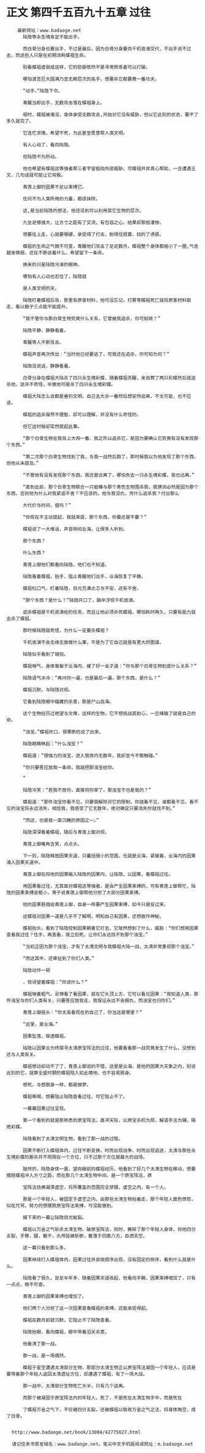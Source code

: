 # 正文 第四千五百九十五章 过往
        最新网址：www.badaoge.net
          陆隐等永生境肯定不能出手。
      
          而白骨分身也要出手，不过是最后，因为白骨分身要向千机诡演交代，不出手说不过去，而这些人只是在初期消耗蝶祖生命。
      
          别看蝶祖虚弱成这样，它的防御依然不是寻常修炼者可以打破。
      
          哪怕渡苦厄大圆满乃至无赖层次的高手，想要杀它都要费一番功夫。
      
          “动手。”陆隐下令。
      
          青醒当即出手，无数攻击落在蝶祖身上。
      
          顿时，蝶祖被淹没，身体承受无数攻击,开始对它没有威胁，但以它此刻的状态，要不了多久就完了。
      
          它连忙求情，希望不死，为此甚至愿意帮人类文明。
      
          有人心动了，看向陆隐。
      
          但陆隐不为所动。
      
          他也希望有蝶祖这等强者帮三者宇宙抵挡外部威胁，可蝶祖并非真心帮助，一旦遭遇王文，几句话就可能让它背叛。
      
          青莲上御的因果不足以束缚它。
      
          任何不为人类所用的力量，都该抹除。
      
          这,是当前陆隐的想法，他还没到可以利用其它生物的层次。
      
          九垒足够强大，让方寸之距有了交流，有包容之心，结果却那般凄惨。
      
          想要往上走，心就要够硬，承受得了打击，耐得住寂寞，挡的了诱惑。
      
          蝶祖的生命之气微不可查，青醒他们攻击了足足数月，蝶祖整个身体都缩小了一圈,气息越发微弱，还在不断说着什么，希望留下一条命。
      
          换来的只是陆隐冷漠的眼神。
      
          哪怕有人心动也忍住了，陆隐就
      
          是人类文明的天。
      
          陆隐盯着蝶祖后背，那里有原箓材料，他可没忘记，打算等蝶祖死亡就将原箓材料取走，看以骰子三点能不能提升。
      
          “我不管你与那白骨生物究竟什么关系，它曾被我追杀，你可知晓？”
      
          陆隐平静，静静看着。
      
          青醒等人不断攻击。
      
          蝶祖声音再次传出：“当时他已经要逃了，可我还在追杀，你可知为何？”
      
          陆隐没说话，静静看着。
      
          白骨分身在蝶祖大陆杀了四只永生境彩蝶，随着蝶祖苏醒，亲自葬了两只彩蝶然后就追杀他，这并不奇怪，毕竟他可是杀了四只永生境彩蝶。
      
          蝶祖大陆怎么说都是垂钓文明，自己去大杀一番然后想安然逃离，不太可能，也不应该。
      
          蝶祖的追杀虽然不理智，却可以理解，并没有什么奇怪的。
      
          但它这时候却突然提起此事。
      
          “那个白骨生物在我背上大闹一番，我之所以追杀它，是因为要确认它究竟有没有发现那个东西。”
      
          “第二次那个白骨生物找到了我，与我一战然后跑了，那时候我以为他发现了那个东西，但他从未提及。”
      
          “不管他有没有发现那个东西，我还是远离了，哪怕失去一只永生境彩蝶，我也远离。”
      
          “直到此前，那个白骨生物联合一只蛤蟆与那个青色生物围杀我，我猜测必然是因为那个东西，否则他为什么对我紧追不舍？不应该的，他与我没仇，凭什么追杀我？付出那么
      
          大代价与时间，值吗？”
      
          “你现在不主动提起，我就来提，那个东西，你要还是不要？”
      
          蝶祖说了一大堆话，声音响彻业海，让很多人听到。
      
          那个东西？
      
          什么东西？
      
          青莲上御他们都看向陆隐，他们也不知道。
      
          陆隐看着蝶祖，抬手，阻止青醒他们出手，业海恢复了平静。
      
          蝶祖松口气，盯着陆隐，目光充满忐忑与不安，还有不舍。
      
          “那个东西？是什么？”陆隐开口了，脑中浮现千机诡演。
      
          追杀蝶祖是千机诡演给的任务，而且让他必须杀死蝶祖，哪怕耗时再久，只要有能力就去杀了蝶祖。
      
          那时候陆隐就奇怪，为什么一定要杀蝶祖？
      
          千机诡演不会无缘无故做什么事，不是为了它自己就是有更大的图谋。
      
          陆隐似乎看到了端倪。
      
          蝶祖喘气，身体匍匐于业海内，缓了好一会才道：“你与那个白骨生物到底什么关系？”
      
          陆隐语气冰冷：“再问你一遍，也是最后一遍，那个东西，是什么？”
      
          蝶祖沉默，与陆隐对视。
      
          它看到陆隐眼中蕴藏的杀意，那是尸山血海。
      
          这个生物经历过绝望与灾难，这样的生物，它不想挑战其耐心，一旦赌输了就是自己的命。
      
          “浊宝。”蝶祖开口，很果断的说了出来。
      
          陆隐眼睛眯起：“什么浊宝？”
      
          蝶祖道：“很强力的浊宝，进入我体内无数年，我却至今不敢触碰。”
      
          “你只要答应放我一条命，我就把那浊宝给你。
      
          ”
      
          陆隐冷笑：“若我不放你，直接将你宰了，那浊宝不也是我的？”
      
          蝶祖道：“那件浊宝你看不见，只要我解除对它的限制，你就看不见，谁都看不见，看不见的浊宝将永远消失，相信我，我感受了它无数年，绝对确定只要消失你就找不到。”
      
          “而这，也是我一直沉睡的原因之一。”
      
          陆隐深深看着蝶祖，随后与青莲上御对视。
      
          青莲上御嘴角含笑，点点头。
      
          下一刻，陆隐释放因果天道，只囊括很小的范围，也就是业海，紧接着，业海内的因果涌入因果天道中。
      
          青莲上御在将他的因果融入陆隐的因果内，让陆隐，以因果，看蝶祖过往。
      
          用因果看过往，尤其面对蝶祖这等强者，是会产生因果束缚的，可有青莲上御帮忙，陆隐的因果束缚会极小，等于说青莲上御帮他分担了大部分因果束缚。
      
          他的因果若借给青莲上御，自身一样要产生因果束缚，如今只是反过来。
      
          这蝶祖对因果一道是几乎不了解啊，明知自己有因果，还想故作神秘。
      
          蝶祖抬头，看到了陆隐控制因果朝着它打去，它陡然想到了什么，威胁：“你们想用因果查看我过往？住手，再查看，我立刻死，让你们永远找不到那个浊宝。”
      
          “当初正因为那个浊宝，才有了太清文明与我蝶祖大陆一战，太清非常重视那个浊宝。”
      
          “而这其中，还牵扯到了你们人类。”
      
          陆隐动作一顿
      
          ，惊讶望着蝶祖：“你说什么？”
      
          蝶祖喘着粗气，忌惮看了看因果，就在它头顶上方，它可以看见因果：“我知道人类，那件浊宝与你们人类有关，只要答应放我走，我保证永远不会报仇，而浊宝也归你们。”
      
          青莲上御摇头：“你太高看现在的自己了，你当这是哪里？”
      
          “这里，是业海。”
      
          因果坠落，穿透蝶祖。
      
          陆隐以因果业为终探寻太清原宝阵法的过往，他要看看那一战究竟发生了什么，没想到还与人类有关。
      
          蝶祖想动却动不了了，青莲上御说的不错，这里是业海，是他的因果大天象之内，别说此刻的它，就算全盛时期的蝶祖陷入如此境地，也不容易脱身。
      
          想死，与想脱身一样，都是做梦。
      
          蝶祖嘶喊，想要阻止陆隐查看过往，可它阻止不了。
      
          一幕幕因果过往呈现。
      
          第一个看到的就是那熟悉的原宝阵法，直冲天际，以原宝杀机为局，解语手法为辅，隔绝彩蝶。
      
          陆隐看到了太清文明生物，看到了那一战的过程。
      
          因果不断打入蝶祖体内，过往不断变换，时而出现战争，时而出现追逐，太清与那些永生境彩蝶的厮杀并不局限在一个方位，只不过那个方位是最大的战场。
      
          陡然的，陆隐身体一震，望向眼前的蝶祖经历，他看到了好几个太清生物在移动，想要摆脱蝶祖冲入方寸之距，而在那几个太清生物中间，是一个原宝阵法，原
      
          宝阵法仿佛凝滞虚空，将所覆盖的范围完全禁锢，虚空之内，有一个人。
      
          那是一个年轻人，被固定于虚空之内，由那些太清生物抬着走，那个年轻人面色愤怒，似在咒骂，努力的想摆脱原宝阵法束缚，可没能做到。
      
          接下来的一幕让陆隐目光眦裂。
      
          蝶祖以万金之气斩杀太清生物，破原宝阵法，同时，撕碎了那个年轻人身体，将他四分五裂，手臂，腿，躯干，头颅皆被斩断，散落于四面八方，血洒天空。
      
          这一幕只看到那么多。
      
          因果继续打入蝶祖体内，因果过往并非按顺序出现，没有固定的排序，看到什么就是什么。
      
          陆隐看了很久，足足半年多，随着因果天道收起，他看向手腕，因果束缚增加了，只有一点点，微不可查。
      
          青莲上御的因果束缚也增加了。
      
          他们两个人分担了这一次因果查看蝶祖的束缚，还能承受得起。
      
          蝶祖在数月前就沉默，它阻止不了陆隐查看。
      
          陆隐抬眼，看向蝶祖，眼中带着滔天杀意。
      
          他看清了那一战。
      
          那一战，是一场偶然。
      
          蝶祖于星空遭遇太清部分生物，那部分太清生物正以原宝阵法凝固一个年轻人，应该是要带着那个年轻人返回太清遗址方位，却遭遇了蝶祖，有了一场大战。
      
          那一战中，太清部分生物死亡大半，只有几个逃离。
      
          而那个被凝固于原宝阵法内的年轻人，死了，不是死在太清生物手中，而是死在
      
          了蝶祖万金之气下，不仅被四分五裂，还被蝶祖以吸收万金之气之法，将身体掏空，成了白骨。
      
      
      http://www.badaoge.net/book/13084/42775027.html
      
      请记住本书首发域名：www.badaoge.net。笔尖中文手机版阅读网址：m.badaoge.net